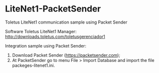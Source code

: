 # LiteNet1-PacketSender
Toletus LiteNet1 communication sample using Packet Sender

Software Toletus LiteNet1 Manager:
http://downloads.toletus.com/toletusgerenciador1

Integration sample using Packet Sender:
1.	Download Packet Sender (https://packetsender.com);
2.	At PacketSender go to menu File > Import Database and import the file packeges-litenet1.ini.
